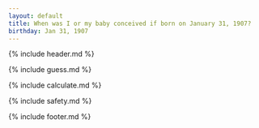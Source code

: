 ```yaml
---
layout: default
title: When was I or my baby conceived if born on January 31, 1907?
birthday: Jan 31, 1907
---
```


{% include header.md %}

{% include guess.md %}

{% include calculate.md %}

{% include safety.md %}

{% include footer.md %}



